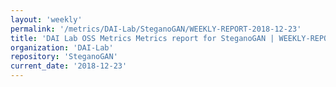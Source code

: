 ```yaml
---
layout: 'weekly'
permalink: '/metrics/DAI-Lab/SteganoGAN/WEEKLY-REPORT-2018-12-23'
title: 'DAI Lab OSS Metrics Metrics report for SteganoGAN | WEEKLY-REPORT-2018-12-23'
organization: 'DAI-Lab'
repository: 'SteganoGAN'
current_date: '2018-12-23'
---
```

